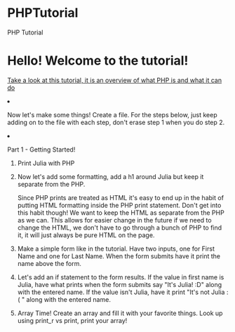 # PHPTutorial
PHP Tutorial


# Hello! Welcome to the tutorial!
<a href="http://www.webmonkey.com/2010/02/php_tutorial_for_beginners/">Take a look at this tutorial, it is an overview of what PHP is and what it can do</a></p>
		</li>
		<li>
			<p>Now let's make some things! Create a file. For the steps below, just keep adding on to the file with each step, don't erase step 1 when you do step 2.</p>
		</li>
		<li>
			<p>Part 1 - Getting Started!</p>
		</li>
		<ol>
			<li>Print Julia with PHP </li>
			<li>
				<p>Now let's add some formatting, add a h1 around Julia but keep it separate from the PHP.</p>
				<p>Since PHP prints are treated as HTML it's easy to end up in the habit of putting HTML formatting inside the PHP print statement. Don't get into this habit though! We want to keep the HTML as separate from the PHP as we can. This allows for easier change in the future if we need to change the HTML, we don't have to go through a bunch of PHP to find it, it will just always be pure HTML on the page.</p>
			</li>
			<li>
				<p>Make a simple form like in the tutorial. Have two inputs, one for First Name and one for Last Name. When the form submits have it print the name above the form.</p>
			</li>
			<li>
				<p>Let's add an if statement to the form results. If the value in first name is Julia, have what prints when the form submits say "It's Julia! :D" along with the entered name. If the value isn't Julia, have it print "It's not Julia :( " along with the entered name.</p>
			</li>
			<li>
				<p>Array Time! Create an array and fill it with your favorite things. Look up using print_r vs print, print your array!</p>
			</li>
		</ol>
	<ul>	
